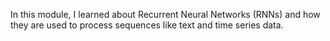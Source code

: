 In this module, I learned about Recurrent Neural Networks (RNNs) and how they are used to process sequences like text and time series data.
